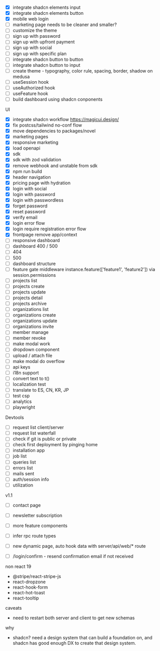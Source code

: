 - [x] integrate shadcn elements input
- [x] integrate shadcn elements button
- [x] mobile web login
- [ ] marketing page needs to be cleaner and smaller?
- [ ] customize the theme
- [ ] sign up with password
- [ ] sign up with upfront payment
- [ ] sign up with social
- [ ] sign up with specific plan
- [ ] integrate shadcn button to button
- [ ] integrate shadcn button to input
- [ ] create theme - typography, color rule, spacing, border, shadow on medusa
- [ ] useSession hook
- [ ] useAuthorized hook
- [ ] useFeature hook
- [ ] build dashboard using shadcn conponents

UI
- [x] integrate shadcn workflow https://magicui.design/
- [x] fix postcss/tailwind no-conf flow
- [x] move dependencies to packages/novel
- [x] marketing pages
- [x] responsive marketing
- [x] load openapi
- [x] sdk
- [x] sdk with zod validation
- [x] remove webhook and unstable from sdk
- [x] npm run build
- [x] header navigation
- [x] pricing page with hydration
- [x] login with social
- [x] login with password
- [x] login with passwordless
- [x] forget password
- [x] reset password
- [x] verify email
- [x] login error flow
- [x] login require registration error flow
- [x] frontpage remove app/context
- [ ] responsive dashboard
- [ ] dashboard 400 / 500
- [ ] 404
- [ ] 500
- [ ] dashboard structure
- [ ] feature gate middleware instance.feature(['feature1', 'feature2']) via session.permissions
- [ ] projects list
- [ ] projects create
- [ ] projects update
- [ ] projects detail
- [ ] projects archive
- [ ] organizations list
- [ ] organizations create
- [ ] organizations update
- [ ] organizations invite
- [ ] member manage
- [ ] member revoke
- [ ] make modal work
- [ ] dropdown component
- [ ] upload / attach file
- [ ] make modal do overflow
- [ ] api keys
- [ ] i18n support
- [ ] convert text to t()
- [ ] localization test
- [ ] translate to ES, CN, KR, JP
- [ ] test csp
- [ ] analytics
- [ ] playwright

Devtools
- [ ] request list client/server
- [ ] request list waterfall
- [ ] check if git is public or private
- [ ] check first deployment by pinging home
- [ ] installation app
- [ ] job list
- [ ] queries list
- [ ] errors list
- [ ] mails sent
- [ ] auth/session info
- [ ] utilization

v1.1
- [ ] contact page
- [ ] newsletter subscription
- [ ] more feature components
- [ ] infer rpc route types
- [ ] new dynamic page, auto hook data with server/api/web/* route
- [ ] /login/confirm - resend confirmation email if not received


non react 19
- @stripe/react-stripe-js
- react-dropzone
- react-hook-form
- react-hot-toast
- react-tooltip


caveats
- need to restart both server and client to get new schemas

why
- shadcn? need a design system that can build a foundation on, and shadcn has 
  good enough DX to create that design system.